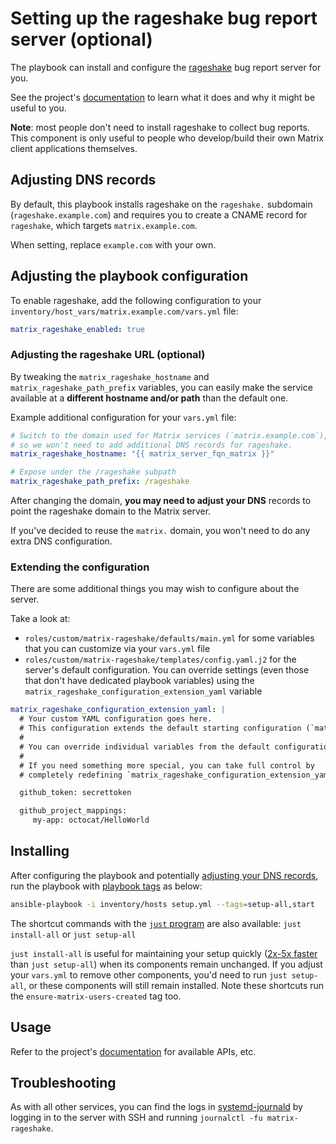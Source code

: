 # Setting up the rageshake bug report server (optional)

The playbook can install and configure the [rageshake](https://github.com/matrix-org/rageshake) bug report server for you.

See the project's [documentation](https://github.com/matrix-org/rageshake/blob/main/README.md) to learn what it does and why it might be useful to you.

**Note**: most people don't need to install rageshake to collect bug reports. This component is only useful to people who develop/build their own Matrix client applications themselves.

## Adjusting DNS records

By default, this playbook installs rageshake on the `rageshake.` subdomain (`rageshake.example.com`) and requires you to create a CNAME record for `rageshake`, which targets `matrix.example.com`.

When setting, replace `example.com` with your own.

## Adjusting the playbook configuration

To enable rageshake, add the following configuration to your `inventory/host_vars/matrix.example.com/vars.yml` file:

```yaml
matrix_rageshake_enabled: true
```

### Adjusting the rageshake URL (optional)

By tweaking the `matrix_rageshake_hostname` and `matrix_rageshake_path_prefix` variables, you can easily make the service available at a **different hostname and/or path** than the default one.

Example additional configuration for your `vars.yml` file:

```yaml
# Switch to the domain used for Matrix services (`matrix.example.com`),
# so we won't need to add additional DNS records for rageshake.
matrix_rageshake_hostname: "{{ matrix_server_fqn_matrix }}"

# Expose under the /rageshake subpath
matrix_rageshake_path_prefix: /rageshake
```

After changing the domain, **you may need to adjust your DNS** records to point the rageshake domain to the Matrix server.

If you've decided to reuse the `matrix.` domain, you won't need to do any extra DNS configuration.

### Extending the configuration

There are some additional things you may wish to configure about the server.

Take a look at:

- `roles/custom/matrix-rageshake/defaults/main.yml` for some variables that you can customize via your `vars.yml` file
- `roles/custom/matrix-rageshake/templates/config.yaml.j2` for the server's default configuration. You can override settings (even those that don't have dedicated playbook variables) using the `matrix_rageshake_configuration_extension_yaml` variable

```yaml
matrix_rageshake_configuration_extension_yaml: |
  # Your custom YAML configuration goes here.
  # This configuration extends the default starting configuration (`matrix_rageshake_configuration_extension_yaml`).
  #
  # You can override individual variables from the default configuration, or introduce new ones.
  #
  # If you need something more special, you can take full control by
  # completely redefining `matrix_rageshake_configuration_extension_yaml`.

  github_token: secrettoken

  github_project_mappings:
     my-app: octocat/HelloWorld
```

## Installing

After configuring the playbook and potentially [adjusting your DNS records](#adjusting-dns-records), run the playbook with [playbook tags](playbook-tags.md) as below:

<!-- NOTE: let this conservative command run (instead of install-all) to make it clear that failure of the command means something is clearly broken. -->
```sh
ansible-playbook -i inventory/hosts setup.yml --tags=setup-all,start
```

The shortcut commands with the [`just` program](just.md) are also available: `just install-all` or `just setup-all`

`just install-all` is useful for maintaining your setup quickly ([2x-5x faster](../CHANGELOG.md#2x-5x-performance-improvements-in-playbook-runtime) than `just setup-all`) when its components remain unchanged. If you adjust your `vars.yml` to remove other components, you'd need to run `just setup-all`, or these components will still remain installed. Note these shortcuts run the `ensure-matrix-users-created` tag too.

## Usage

Refer to the project's [documentation](https://github.com/matrix-org/rageshake/blob/main/README.md) for available APIs, etc.

## Troubleshooting

As with all other services, you can find the logs in [systemd-journald](https://www.freedesktop.org/software/systemd/man/systemd-journald.service.html) by logging in to the server with SSH and running `journalctl -fu matrix-rageshake`.
